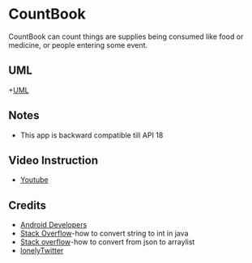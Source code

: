 # CountBook

CountBook can count things are supplies being consumed like food or medicine, or people entering some event. 

## UML
+[UML](https://github.com/acsyl/CountBook/blob/master/doc/shuyang2-CountBook.png)

## Notes
+ This app is backward compatible till API 18

## Video Instruction
+ [Youtube](https://youtu.be/IztKGHaxm7I)

## Credits
+ [Android Developers](https://developer.android.com/index.html)
+ [Stack Overflow](https://stackoverflow.com/questions/5585779/how-to-convert-a-string-to-an-int-in-java)-how to convert string to int in java
+ [Stack overflow](https://stackoverflow.com/questions/12384064/gson-convert-from-json-to-a-typed-arraylistt)-how to convert from json to arraylist
+ [lonelyTwitter](https://github.com/watts1/lonelyTwitter)
